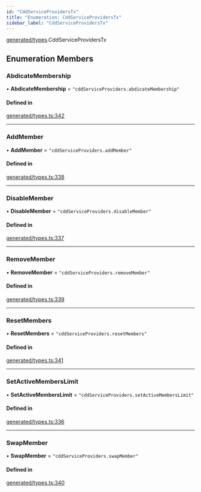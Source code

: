 ```yaml
---
id: "CddServiceProvidersTx"
title: "Enumeration: CddServiceProvidersTx"
sidebar_label: "CddServiceProvidersTx"
---
```


[generated/types](../../../../modules/Generated/Types/Types.md).CddServiceProvidersTx

## Enumeration Members

### AbdicateMembership

• **AbdicateMembership** = ``"cddServiceProviders.abdicateMembership"``

#### Defined in

[generated/types.ts:342](https://github.com/PolymeshAssociation/polymesh-sdk/blob/8a9e72221/src/generated/types.ts#L342)

___

### AddMember

• **AddMember** = ``"cddServiceProviders.addMember"``

#### Defined in

[generated/types.ts:338](https://github.com/PolymeshAssociation/polymesh-sdk/blob/8a9e72221/src/generated/types.ts#L338)

___

### DisableMember

• **DisableMember** = ``"cddServiceProviders.disableMember"``

#### Defined in

[generated/types.ts:337](https://github.com/PolymeshAssociation/polymesh-sdk/blob/8a9e72221/src/generated/types.ts#L337)

___

### RemoveMember

• **RemoveMember** = ``"cddServiceProviders.removeMember"``

#### Defined in

[generated/types.ts:339](https://github.com/PolymeshAssociation/polymesh-sdk/blob/8a9e72221/src/generated/types.ts#L339)

___

### ResetMembers

• **ResetMembers** = ``"cddServiceProviders.resetMembers"``

#### Defined in

[generated/types.ts:341](https://github.com/PolymeshAssociation/polymesh-sdk/blob/8a9e72221/src/generated/types.ts#L341)

___

### SetActiveMembersLimit

• **SetActiveMembersLimit** = ``"cddServiceProviders.setActiveMembersLimit"``

#### Defined in

[generated/types.ts:336](https://github.com/PolymeshAssociation/polymesh-sdk/blob/8a9e72221/src/generated/types.ts#L336)

___

### SwapMember

• **SwapMember** = ``"cddServiceProviders.swapMember"``

#### Defined in

[generated/types.ts:340](https://github.com/PolymeshAssociation/polymesh-sdk/blob/8a9e72221/src/generated/types.ts#L340)
